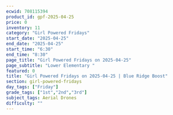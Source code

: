 ```yaml
---
ecwid: 708115394
product_id: gpf-2025-04-25
price: 0
inventory: 11
category: "Girl Powered Fridays"
start_date: "2025-04-25"
end_date: "2025-04-25"
start_time: "6:30"
end_time: "8:30"
page_title: "Girl Powered Fridays on 2025-04-25"
page_subtitle: "Lower Elementary "
featured: 0
title: "Girl Powered Fridays on 2025-04-25 | Blue Ridge Boost"
section: girl-powered-fridays
day_tags: ["Friday"]
grade_tags: ["1st","2nd","3rd"]
subject_tags: Aerial Drones
difficulty: ""
---
```


